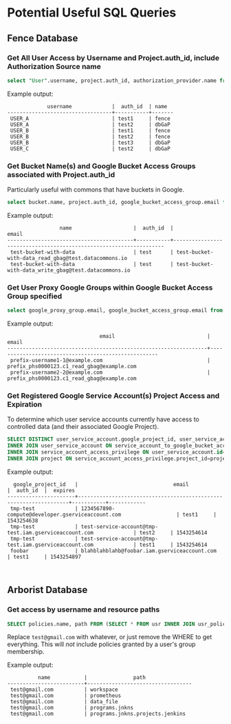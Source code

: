 # Potential Useful SQL Queries

## Fence Database

### Get All User Access by Username and Project.auth_id, include Authorization Source name
```sql
select "User".username, project.auth_id, authorization_provider.name from access_privilege INNER JOIN "User" on access_privilege.user_id="User".id INNER JOIN project on access_privilege.project_id=project.id INNER JOIN authorization_provider on access_privilege.provider_id=authorization_provider.id ORDER BY "User".username;
```

Example output:
```console
             username             |  auth_id  | name 
----------------------------------+-----------+-------
 USER_A                           | test1     | fence
 USER_A                           | test2     | dbGaP
 USER_B                           | test1     | fence
 USER_B                           | test2     | fence
 USER_B                           | test3     | dbGaP
 USER_C                           | test2     | dbGaP

```

### Get Bucket Name(s) and Google Bucket Access Groups associated with Project.auth_id
Particularly useful with commons that have buckets in Google.

```sql
select bucket.name, project.auth_id, google_bucket_access_group.email from project_to_bucket INNER JOIN project ON project.id=project_to_bucket.project_id INNER JOIN bucket ON bucket.id=project_to_bucket.bucket_id INNER JOIN google_bucket_access_group ON bucket.id=google_bucket_access_group.bucket_id ORDER BY project.auth_id;
```

Example output:
```console
                 name                    |  auth_id  |                                 email                            
-----------------------------------------+-----------+-------------------------------------------------------------------
 test-bucket-with-data                   | test      | test-bucket-with-data_read_gbag@test.datacommons.io
 test-bucket-with-data                   | test      | test-bucket-with-data_write_gbag@test.datacommons.io
```

### Get User Proxy Google Groups within Google Bucket Access Group specified

```sql
select google_proxy_group.email, google_bucket_access_group.email from google_proxy_group_to_google_bucket_access_group INNER JOIN google_proxy_group ON google_proxy_group_to_google_bucket_access_group.proxy_group_id=google_proxy_group.id INNER JOIN google_bucket_access_group ON google_proxy_group_to_google_bucket_access_group.access_group_id=google_bucket_access_group.id where google_bucket_access_group.email='prefix_phs0000123.c1_read_gbag@example.com';
```

Example output:
```console
                              email                              |                        email
-----------------------------------------------------------------+-----------------------------------------------------
 prefix-username1-1@example.com                                  | prefix_phs0000123.c1_read_gbag@example.com
 prefix-username2-2@example.com                                  | prefix_phs0000123.c1_read_gbag@example.com
```

### Get Registered Google Service Account(s) Project Access and Expiration
To determine which user service accounts currently have access to controlled data (and their associated Google Project).

```sql
SELECT DISTINCT user_service_account.google_project_id, user_service_account.email, project.auth_id, service_account_to_google_bucket_access_group.expires from service_account_to_google_bucket_access_group
INNER JOIN user_service_account ON service_account_to_google_bucket_access_group.service_account_id=user_service_account.id
INNER JOIN service_account_access_privilege ON user_service_account.id=service_account_access_privilege.service_account_id
INNER JOIN project ON service_account_access_privilege.project_id=project.id ORDER BY user_service_account.google_project_id;
```

Example output:
```console
  google_project_id   |                               email                               |  auth_id  |  expires   
----------------------+-------------------------------------------------------------------+-----------+------------
 tmp-test             | 1234567890-compute@developer.gserviceaccount.com                  | test1     | 1543254638
 tmp-test             | test-service-account@tmp-test.iam.gserviceaccount.com             | test2     | 1543254614
 tmp-test             | test-service-account@tmp-test.iam.gserviceaccount.com             | test1     | 1543254614
 foobar               | blahblahblahb@foobar.iam.gserviceaccount.com                      | test1     | 1543254897

 
```

## Arborist Database 

### Get access by username and resource paths

```sql
SELECT policies.name, path FROM (SELECT * FROM usr INNER JOIN usr_policy ON usr_policy.usr_id = usr.id WHERE usr.name = 'test@gmail.com') AS policies JOIN policy_resource ON policy_resource.policy_id = policies.policy_id JOIN resource ON resource.id = policy_resource.resource_id;
```

Replace `test@gmail.com` with whatever, or just remove the WHERE to get everything. This will *not* include policies granted by a user's group membership.

Example output: 
```
          name           |               path
-------------------------+----------------------------------
 test@gmail.com          | workspace
 test@gmail.com          | prometheus
 test@gmail.com          | data_file
 test@gmail.com          | programs.jnkns
 test@gmail.com          | programs.jnkns.projects.jenkins
```
